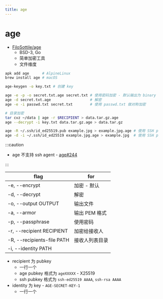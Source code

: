 ```yaml
---
title: age
---
```


# age

- [FiloSottile/age](https://github.com/FiloSottile/age)
  - BSD-3, Go
  - 简单加密工具
  - 文件维度

```bash
apk add age      # AlpineLinux
brew install age # macOS

age-keygen -o key.txt # 创建 key

age -e -p -o secret.txt.age secret.txt # 使用密码加密 - 默认输出为 binary 除非 -a,--armor
age -d secret.txt.age                  # 解密
age -e -i passwd.txt secret.txt        # 使用 passwd.txt 做对称加密

# 目录加密
tar cvz ~/data | age -r $RECIPIENT > data.tar.gz.age
age --decrypt -i key.txt data.tar.gz.age > data.tar.gz

age -R ~/.ssh/id_ed25519.pub example.jpg > example.jpg.age # 使用 SSH pubkey 加密
age -d -i ~/.ssh/id_ed25519 example.jpg.age > example.jpg  # 使用 SSH private key 解密
```

:::caution

- age 不支持 ssh agent - [age#244](https://github.com/FiloSottile/age/discussions/244)

:::

| flag                       | for            |
| -------------------------- | -------------- |
| -e, --encrypt              | 加密 - 默认    |
| -d, --decrypt              | 解密           |
| -o, --output OUTPUT        | 输出文件       |
| -a, --armor                | 输出 PEM 格式  |
| -p, --passphrase           | 使用密码       |
| -r, --recipient RECIPIENT  | 加密给接收人   |
| -R, --recipients-file PATH | 接收人列表目录 |
| -i, --identity PATH        |                |

- recipient 为 pubkey
  - 一行一个
  - age pubkey 格式为 `ageXXXXX` - X25519
  - ssh pubkey 格式为 `ssh-ed25519 AAAA`, `ssh-rsa AAAA`
- identity 为 key - `AGE-SECRET-KEY-1`
  - 一行一个
